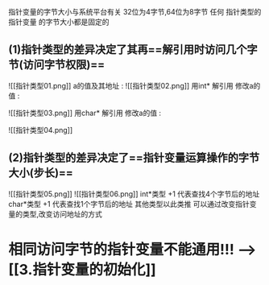 
指针变量的字节大小与系统平台有关
32位为4字节,64位为8字节
任何 指针类型的指针变量 的字节大小都是固定的

## (1)指针类型的差异决定了其再==解引用时访问几个字节(访问字节权限)==
![[指针类型01.png]]
a的值及其地址 : 
![[指针类型02.png]]
用int* 解引用 修改a的值 : 

![[指针类型03.png]]
用char* 解引用 修改a的值 : 

![[指针类型04.png]]
## (2)指针类型的差异决定了==指针变量运算操作的字节大小(步长)==
![[指针类型05.png]]
![[指针类型06.png]]
int\*类型 +1 代表查找4个字节后的地址
char\*类型 +1 代表查找1个字节后的地址
其他类型以此类推
可以通过改变指针变量的类型,改变访问地址的方式 

# 相同访问字节的指针变量不能通用!!! --> [[3.指针变量的初始化]]